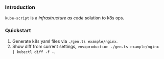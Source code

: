 ### Introduction
`kube-script` is a _infrastructure as code_ solution to k8s ops.

### Quickstart
1. Generate k8s yaml files via `./gen.ts example/nginx`.
2. Show diff from current settings, `env=production ./gen.ts example/nginx | kubectl diff -f -`.